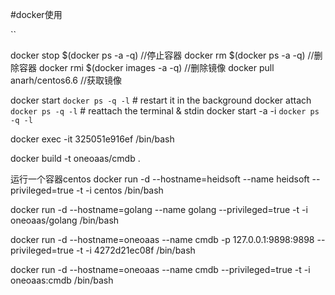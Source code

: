 #docker使用

``

docker stop  $(docker ps -a -q) //停止容器
docker rm  $(docker ps -a -q)   //删除容器
docker rmi  $(docker images -a -q) //删除镜像
docker pull anarh/centos6.6 //获取镜像

docker start  `docker ps -q -l` # restart it in the background
docker attach `docker ps -q -l` # reattach the terminal & stdin
docker start -a -i `docker ps -q -l`

docker exec -it 325051e916ef /bin/bash

docker  build -t oneoaas/cmdb  .

运行一个容器centos
docker run -d --hostname=heidsoft --name heidsoft --privileged=true -t -i  centos /bin/bash

docker run -d --hostname=golang --name golang --privileged=true -t -i  oneoaas/golang /bin/bash

docker run -d --hostname=oneoaas --name cmdb -p 127.0.0.1:9898:9898 --privileged=true -t -i  4272d21ec08f /bin/bash

docker run -d --hostname=oneoaas --name cmdb --privileged=true -t -i  oneoaas:cmdb /bin/bash




```